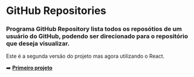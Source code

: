 # GitHub Repositories

### Programa **GitHub Repository** lista todos os reposótios de um usuário do GitHub, podendo ser direcionado para o repositório que deseja visualizar. 
Este é a segunda versão do projeto mas agora utilizando o React.

➡️ [**Primeiro projeto**](
https://github.com/renatarko/github_repositories_tracker)
